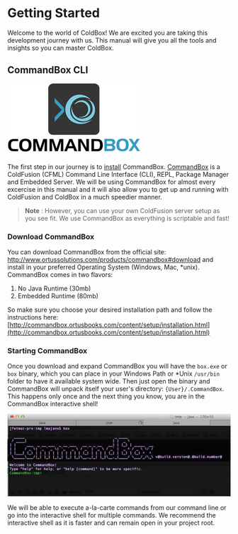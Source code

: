 # Getting Started

Welcome to the world of ColdBox! We are excited you are taking this development journey with us.  This manual will give you all the tools and insights so you can master ColdBox.

## CommandBox CLI
![](../images/CommandBoxLogo.png)

The first step in our journey is to [install](http://commandbox.ortusbooks.com/content/setup/installation.html) CommandBox.  [CommandBox](http://www.ortussolutions.com/products/commandbox) is a ColdFusion (CFML) Command Line Interface (CLI), REPL, Package Manager and Embedded Server.  We will be using CommandBox for almost every excercise in this manual and it will also allow you to get up and running with ColdFusion and ColdBox in a much speedier manner.

>**Note** : However, you can use your own ColdFusion server setup as you see fit.  We use CommandBox as everything is scriptable and fast!

### Download CommandBox
You can download CommandBox from the official site: http://www.ortussolutions.com/products/commandbox#download and install in your preferred Operating System (Windows, Mac, *unix).  CommandBox comes in two flavors:

1. No Java Runtime (30mb)
2. Embedded Runtime (80mb)

So make sure you choose your desired installation path and follow the instructions here: [http://commandbox.ortusbooks.com/content/setup/installation.html](http://commandbox.ortusbooks.com/content/setup/installation.html)


### Starting CommandBox
Once you download and expand CommandBox you will have the `box.exe` or `box` binary, which you can place in your Windows Path or *Unix `/usr/bin` folder to have it available system wide.  Then just open the binary and CommandBox will unpack itself your user's directory: `{User}/.CommandBox`.  This happens only once and the next thing you know, you are in the CommandBox interactive shell!

![](/images/commandbox-terminal.png)

We will be able to execute a-la-carte commands from our command line or go into the interactive shell for multiple commands.  We recommend the interactive shell as it is faster and can remain open in your project root.

